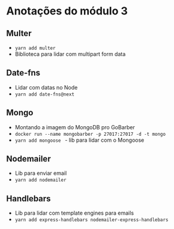 # Anotações do módulo 3

## Multer
* `yarn add multer`
* Biblioteca para lidar com multipart form data

## Date-fns
* Lidar com datas no Node
* `yarn add date-fns@next`

## Mongo
* Montando a imagem do MongoDB pro GoBarber
* `docker run --name mongobarber -p 27017:27017 -d -t mongo`
* `yarn add mongoose ` - lib para lidar com o Mongoose

## Nodemailer
* Lib para enviar email
* `yarn add nodemailer`

## Handlebars
* Lib para lidar com template engines para emails
* `yarn add express-handlebars nodemailer-express-handlebars`
